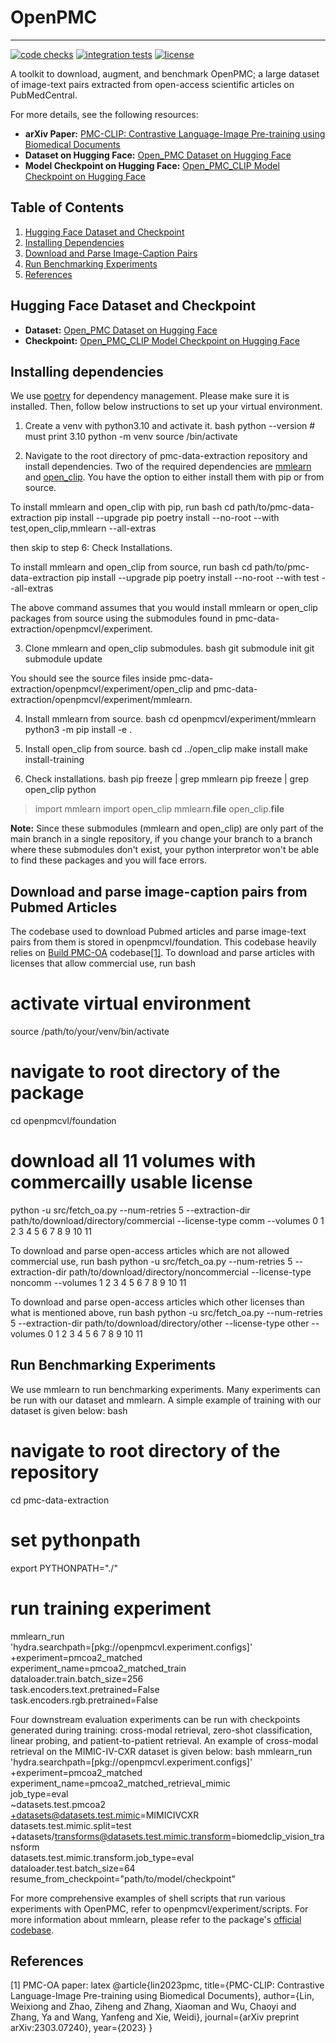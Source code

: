 # OpenPMC

----------------------------------------------------------------------------------------

[![code checks](https://github.com/VectorInstitute/aieng-template/actions/workflows/code_checks.yml/badge.svg)](https://github.com/VectorInstitute/pmc-data-extraction/actions/workflows/code_checks.yml)
[![integration tests](https://github.com/VectorInstitute/aieng-template/actions/workflows/integration_tests.yml/badge.svg)](https://github.com/VectorInstitute/pmc-data-extraction/actions/workflows/integration_tests.yml)
[![license](https://img.shields.io/github/license/VectorInstitute/aieng-template.svg)](https://github.com/VectorInstitute/pmc-data-extraction/blob/main/LICENSE.md)

A toolkit to download, augment, and benchmark OpenPMC; a large dataset of image-text pairs extracted from open-access scientific articles on PubMedCentral.

For more details, see the following resources:
- **arXiv Paper:** [PMC-CLIP: Contrastive Language-Image Pre-training using Biomedical Documents](http://arxiv.org/abs/2503.14377)
- **Dataset on Hugging Face:** [Open_PMC Dataset on Hugging Face](https://huggingface.co/datasets/vector-institute/open_pmc)
- **Model Checkpoint on Hugging Face:** [Open_PMC_CLIP Model Checkpoint on Hugging Face](https://huggingface.co/vector-institute/open_pmc_clip)

## Table of Contents

1. [Hugging Face Dataset and Checkpoint](#hugging-face-dataset-and-checkpoint)
2. [Installing Dependencies](#installing-dependencies)
3. [Download and Parse Image-Caption Pairs](#download-and-parse-image-caption-pairs-from-pubmed-articles)
4. [Run Benchmarking Experiments](#run-benchmarking-experiments)
5. [References](#references)

## Hugging Face Dataset and Checkpoint

- **Dataset:** [Open_PMC Dataset on Hugging Face](https://huggingface.co/datasets/vector-institute/open_pmc)
- **Checkpoint:** [Open_PMC_CLIP Model Checkpoint on Hugging Face](https://huggingface.co/vector-institute/open_pmc_clip)

## Installing dependencies

We use
[poetry](https://python-poetry.org/docs/#installation)
for dependency management. Please make sure it is installed.
Then, follow below instructions to set up your virtual environment.

1. Create a venv with python3.10 and activate it.
bash
python --version  # must print 3.10
python -m venv <your-venv-name>
source <your-venv-name>/bin/activate


2. Navigate to the root directory of pmc-data-extraction repository and install dependencies.
Two of the required dependencies are [mmlearn](https://github.com/VectorInstitute/mmlearn) and [open_clip](https://github.com/mlfoundations/open_clip).
You have the option to either install them with pip or from source.

To install mmlearn and open_clip with pip, run
bash
cd path/to/pmc-data-extraction
pip install --upgrade pip
poetry install --no-root --with test,open_clip,mmlearn --all-extras

then skip to step 6: Check Installations.

To install mmlearn and open_clip from source, run
bash
cd path/to/pmc-data-extraction
pip install --upgrade pip
poetry install --no-root --with test --all-extras

The above command assumes that you would install mmlearn or open_clip packages from source using the submodules found in pmc-data-extraction/openpmcvl/experiment.

3. Clone mmlearn and open_clip submodules.
bash
git submodule init
git submodule update

You should see the source files inside pmc-data-extraction/openpmcvl/experiment/open_clip and pmc-data-extraction/openpmcvl/experiment/mmlearn.

4. Install mmlearn from source.
bash
cd openpmcvl/experiment/mmlearn
python3 -m pip install -e .


5. Install open_clip from source.
bash
cd ../open_clip
make install
make install-training


6. Check installations.
bash
pip freeze | grep mmlearn
pip freeze | grep open_clip
python
> import mmlearn
> import open_clip
> mmlearn.__file__
> open_clip.__file__


**Note:** Since these submodules (mmlearn and open_clip) are only part of the main branch in a single repository, if you change your branch to a branch where these submodules don't exist, your python interpretor won't be able to find these packages and you will face errors.

## Download and parse image-caption pairs from Pubmed Articles
The codebase used to download Pubmed articles and parse image-text pairs from them is stored in openpmcvl/foundation.
This codebase heavily relies on [Build PMC-OA](https://github.com/WeixiongLin/Build-PMC-OA) codebase[[1]](#1).
To download and parse articles with licenses that allow commercial use, run
bash
# activate virtual environment
source /path/to/your/venv/bin/activate
# navigate to root directory of the package
cd openpmcvl/foundation
# download all 11 volumes with commercailly usable license
python -u src/fetch_oa.py --num-retries 5 --extraction-dir path/to/download/directory/commercial --license-type comm --volumes 0 1 2 3 4 5 6 7 8 9 10 11

To download and parse open-access articles which are not allowed commercial use, run
bash
python -u src/fetch_oa.py --num-retries 5 --extraction-dir path/to/download/directory/noncommercial --license-type noncomm --volumes 1 2 3 4 5 6 7 8 9 10 11

To download and parse open-access articles which other licenses than what is mentioned above, run
bash
python -u src/fetch_oa.py --num-retries 5 --extraction-dir path/to/download/directory/other --license-type other --volumes 0 1 2 3 4 5 6 7 8 9 10 11


## Run Benchmarking Experiments
We use mmlearn to run benchmarking experiments.
Many experiments can be run with our dataset and mmlearn.
A simple example of training with our dataset is given below:
bash
# navigate to root directory of the repository
cd pmc-data-extraction
# set pythonpath
export PYTHONPATH="./"
# run training experiment
mmlearn_run \
    'hydra.searchpath=[pkg://openpmcvl.experiment.configs]' \
    +experiment=pmcoa2_matched \
    experiment_name=pmcoa2_matched_train \
    dataloader.train.batch_size=256 \
    task.encoders.text.pretrained=False \
    task.encoders.rgb.pretrained=False


Four downstream evaluation experiments can be run with checkpoints generated during training: cross-modal retrieval, zero-shot classification, linear probing, and patient-to-patient retrieval.
An example of cross-modal retrieval on the MIMIC-IV-CXR dataset is given below:
bash
mmlearn_run \
    'hydra.searchpath=[pkg://openpmcvl.experiment.configs]' \
    +experiment=pmcoa2_matched \
    experiment_name=pmcoa2_matched_retrieval_mimic \
    job_type=eval \
    ~datasets.test.pmcoa2 \
    +datasets@datasets.test.mimic=MIMICIVCXR \
    datasets.test.mimic.split=test \
    +datasets/transforms@datasets.test.mimic.transform=biomedclip_vision_transform \
    datasets.test.mimic.transform.job_type=eval \
    dataloader.test.batch_size=64 \
    resume_from_checkpoint="path/to/model/checkpoint"

For more comprehensive examples of shell scripts that run various experiments with OpenPMC, refer to openpmcvl/experiment/scripts.
For more information about mmlearn, please refer to the package's [official codebase](https://github.com/VectorInstitute/mmlearn).

## References
<a id="1">[1]</a> PMC-OA paper:
latex
@article{lin2023pmc,
  title={PMC-CLIP: Contrastive Language-Image Pre-training using Biomedical Documents},
  author={Lin, Weixiong and Zhao, Ziheng and Zhang, Xiaoman and Wu, Chaoyi and Zhang, Ya and Wang, Yanfeng and Xie, Weidi},
  journal={arXiv preprint arXiv:2303.07240},
  year={2023}
}
